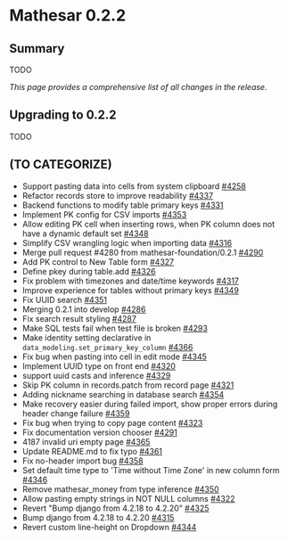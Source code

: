 # Mathesar 0.2.2

## Summary

TODO

_This page provides a comprehensive list of all changes in the release._

## Upgrading to 0.2.2

TODO

<!-- ## Security fixes -->


<!-- ## Breaking changes -->
<!-- (This section lists any breaking changes to publicly exposed and documented machine interfaces to Mathesar such as the API or DB functions) -->


<!-- ## Improvements -->
<!-- (Each feature within this section should have its own level-three heading) -->


<!-- ## Groundwork -->
<!-- (Use this section to list any incremental work done on still-incomplete changes) -->


<!-- ## Bug fixes -->


<!-- ## Documentation -->


<!-- ## Maintenance -->



## (TO CATEGORIZE)

- Support pasting data into cells from system clipboard [#4258](https://github.com/mathesar-foundation/mathesar/pull/4258 "Support pasting data into cells from system clipboard")
- Refactor records store to improve readability [#4337](https://github.com/mathesar-foundation/mathesar/pull/4337 "Refactor records store to improve readability")
- Backend functions to modify table primary keys [#4331](https://github.com/mathesar-foundation/mathesar/pull/4331 "Backend functions to modify table primary keys")
- Implement PK config for CSV imports [#4353](https://github.com/mathesar-foundation/mathesar/pull/4353 "Implement PK config for CSV imports")
- Allow editing PK cell when inserting rows, when PK column does not have a dynamic default set [#4348](https://github.com/mathesar-foundation/mathesar/pull/4348 "Allow editing PK cell when inserting rows, when PK column does not have a dynamic default set")
- Simplify CSV wrangling logic when importing data [#4316](https://github.com/mathesar-foundation/mathesar/pull/4316 "Simplify CSV wrangling logic when importing data")
- Merge pull request #4280 from mathesar-foundation/0.2.1 [#4290](https://github.com/mathesar-foundation/mathesar/pull/4290 "Merge pull request #4280 from mathesar-foundation/0.2.1")
- Add PK control to New Table form [#4327](https://github.com/mathesar-foundation/mathesar/pull/4327 "Add PK control to New Table form")
- Define pkey during table.add [#4326](https://github.com/mathesar-foundation/mathesar/pull/4326 "Define pkey during table.add")
- Fix problem with timezones and date/time keywords [#4317](https://github.com/mathesar-foundation/mathesar/pull/4317 "Fix problem with timezones and date/time keywords")
- Improve experience for tables without primary keys [#4349](https://github.com/mathesar-foundation/mathesar/pull/4349 "Improve experience for tables without primary keys")
- Fix UUID search [#4351](https://github.com/mathesar-foundation/mathesar/pull/4351 "Fix UUID search")
- Merging 0.2.1 into develop [#4286](https://github.com/mathesar-foundation/mathesar/pull/4286 "Merging 0.2.1 into develop")
- Fix search result styling [#4287](https://github.com/mathesar-foundation/mathesar/pull/4287 "Fix search result styling")
- Make SQL tests fail when test file is broken [#4293](https://github.com/mathesar-foundation/mathesar/pull/4293 "Make SQL tests fail when test file is broken")
- Make identity setting declarative in `data_modeling.set_primary_key_column` [#4366](https://github.com/mathesar-foundation/mathesar/pull/4366 "Make identity setting declarative in `data_modeling.set_primary_key_column`")
- Fix bug when pasting into cell in edit mode [#4345](https://github.com/mathesar-foundation/mathesar/pull/4345 "Fix bug when pasting into cell in edit mode")
- Implement UUID type on front end [#4320](https://github.com/mathesar-foundation/mathesar/pull/4320 "Implement UUID type on front end")
- support uuid casts and inference [#4329](https://github.com/mathesar-foundation/mathesar/pull/4329 "support uuid casts and inference")
- Skip PK column in records.patch from record page [#4321](https://github.com/mathesar-foundation/mathesar/pull/4321 "Skip PK column in records.patch from record page")
- Adding nickname searching in database search [#4354](https://github.com/mathesar-foundation/mathesar/pull/4354 "Adding nickname searching in database search")
- Make recovery easier during failed import, show proper errors during header change failure [#4359](https://github.com/mathesar-foundation/mathesar/pull/4359 "Make recovery easier during failed import, show proper errors during header change failure")
- Fix bug when trying to copy page content [#4323](https://github.com/mathesar-foundation/mathesar/pull/4323 "Fix bug when trying to copy page content")
- Fix documentation version chooser [#4291](https://github.com/mathesar-foundation/mathesar/pull/4291 "Fix documentation version chooser")
- 4187 invalid uri empty page [#4365](https://github.com/mathesar-foundation/mathesar/pull/4365 "4187 invalid uri empty page")
- Update README.md to fix typo [#4361](https://github.com/mathesar-foundation/mathesar/pull/4361 "Update README.md to fix typo")
- Fix no-header import bug [#4358](https://github.com/mathesar-foundation/mathesar/pull/4358 "Fix no-header import bug")
- Set default time type to 'Time without Time Zone' in new column form [#4346](https://github.com/mathesar-foundation/mathesar/pull/4346 "Set default time type to 'Time without Time Zone' in new column form")
- Remove mathesar_money from type inference [#4350](https://github.com/mathesar-foundation/mathesar/pull/4350 "Remove mathesar_money from type inference")
- Allow pasting empty strings in NOT NULL columns [#4322](https://github.com/mathesar-foundation/mathesar/pull/4322 "Allow pasting empty strings in NOT NULL columns")
- Revert "Bump django from 4.2.18 to 4.2.20" [#4325](https://github.com/mathesar-foundation/mathesar/pull/4325 "Revert Bump django from 4.2.18 to 4.2.20")
- Bump django from 4.2.18 to 4.2.20 [#4315](https://github.com/mathesar-foundation/mathesar/pull/4315 "Bump django from 4.2.18 to 4.2.20")
- Revert custom line-height on Dropdown [#4344](https://github.com/mathesar-foundation/mathesar/pull/4344 "Revert custom line-height on Dropdown")


